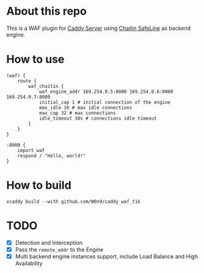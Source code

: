 # About this repo

This is a WAF plugin for [Caddy Server](https://github.com/caddyserver/caddy) using [Chaitin SafeLine](https://github.com/chaitin/SafeLine) as backend engine.

# How to use

```
(waf) {
	route {
		waf_chaitin {
			waf_engine_addr 169.254.0.5:8000 169.254.0.6:8000 169.254.0.7:8000
			initial_cap 1 # initial connection of the engine
			max_idle 16 # max idle connections
			max_cap 32 # max connections
			idle_timeout 30s # connections idle timeout
		}
	}
}

:8000 {
	import waf
	respond / "Hello, world!"
}

```

# How to build

```
xcaddy build --with github.com/W0n9/caddy_waf_t1k
```

# TODO
- [x] Detection and Interception  
- [x]  Pass the `remote_addr` to the Engine  
- [x]  Multi backend engine instances support, include Load Balance and High Availability
